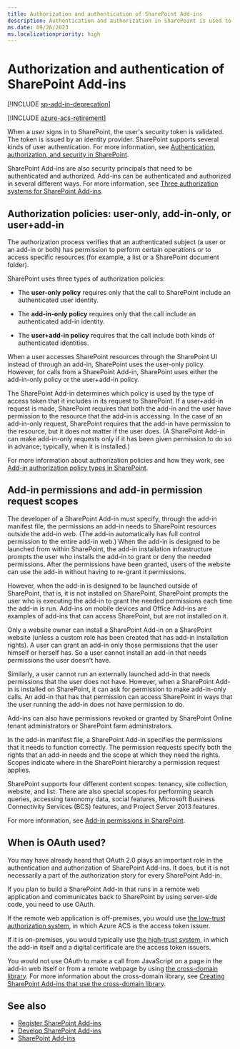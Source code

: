 ```yaml
---
title: Authorization and authentication of SharePoint Add-ins
description: Authentication and authorization in SharePoint is used to authorize requests by a SharePoint Add-in to access SharePoint resources.
ms.date: 09/26/2023
ms.localizationpriority: high
---
```



# Authorization and authentication of SharePoint Add-ins

[!INCLUDE [sp-add-in-deprecation](../../includes/snippets/sp-add-in-deprecation.md)]

[!INCLUDE [azure-acs-retirement](../../includes/snippets/azure-acs-deprecation.md)]

When a *user* signs in to SharePoint, the user's security token is validated. The token is issued by an identity provider. SharePoint supports several kinds of user authentication. For more information, see [Authentication, authorization, and security in SharePoint](../general-development/authentication-authorization-and-security-in-sharepoint.md).

SharePoint Add-ins are also security principals that need to be authenticated and authorized. Add-ins can be authenticated and authorized in several different ways. For more information, see [Three authorization systems for SharePoint Add-ins](three-authorization-systems-for-sharepoint-add-ins.md). 

<a name="AuthZ"> </a>

## Authorization policies: user-only, add-in-only, or user+add-in 

The authorization process verifies that an authenticated subject (a user or an add-in or both) has permission to perform certain operations or to access specific resources (for example, a list or a SharePoint document folder).

SharePoint uses three types of authorization policies: 

- The **user-only policy** requires only that the call to SharePoint include an authenticated user identity.

- The **add-in-only policy** requires only that the call include an authenticated add-in identity. 

- The **user+add-in policy** requires that the call include both kinds of authenticated identities. 

When a user accesses SharePoint resources through the SharePoint UI instead of through an add-in, SharePoint uses the user-only policy. However, for calls from a SharePoint Add-in, SharePoint uses either the add-in-only policy or the user+add-in policy. 

The SharePoint Add-in determines which policy is used by the type of access token that it includes in its request to SharePoint. If a user+add-in request is made, SharePoint requires that both the add-in and the user have permission to the resource that the add-in is accessing. In the case of an add-in-only request, SharePoint requires that the add-in have permission to the resource, but it does not matter if the user does. (A SharePoint Add-in can make add-in-only requests only if it has been given permission to do so in advance; typically, when it is installed.)

For more information about authorization policies and how they work, see [Add-in authorization policy types in SharePoint](add-in-authorization-policy-types-in-sharepoint.md).

<a name="Permissions"> </a>

## Add-in permissions and add-in permission request scopes

The developer of a SharePoint Add-in must specify, through the add-in manifest file, the permissions an add-in needs to SharePoint resources outside the add-in web. (The add-in automatically has full control permission to the entire add-in web.) When the add-in is designed to be launched from within SharePoint, the add-in installation infrastructure prompts the user who installs the add-in to grant or deny the needed permissions. After the permissions have been granted, users of the website can use the add-in without having to re-grant it permissions. 

However, when the add-in is designed to be launched outside of SharePoint, that is, it is not installed on SharePoint, SharePoint prompts the user who is executing the add-in to grant the needed permissions each time the add-in is run. Add-ins on mobile devices and Office Add-ins are examples of add-ins that can access SharePoint, but are not installed on it.

Only a website owner can install a SharePoint Add-in on a SharePoint website (unless a custom role has been created that has add-in installation rights). A user can grant an add-in only those permissions that the user himself or herself has. So a user cannot install an add-in that needs permissions the user doesn't have. 

Similarly, a user cannot run an externally launched add-in that needs permissions that the user does not have. However, when a SharePoint Add-in is installed on SharePoint, it can ask for permission to make add-in-only calls. An add-in that has that permission can access SharePoint in ways that the user running the add-in does not have permission to do.

Add-ins can also have permissions revoked or granted by SharePoint Online tenant administrators or SharePoint farm administrators.

In the add-in manifest file, a SharePoint Add-in specifies the permissions that it needs to function correctly. The permission requests specify both the rights that an add-in needs and the scope at which they need the rights. Scopes indicate where in the SharePoint hierarchy a permission request applies. 

SharePoint supports four different content scopes: tenancy, site collection, website, and list. There are also special scopes for performing search queries, accessing taxonomy data, social features, Microsoft Business Connectivity Services (BCS) features, and Project Server 2013 features. 

For more information, see [Add-in permissions in SharePoint](add-in-permissions-in-sharepoint.md).

<a name="OAuth"> </a>

## When is OAuth used?

You may have already heard that OAuth 2.0 plays an important role in the authentication and authorization of SharePoint Add-ins. It does, but it is not necessarily a part of the authorization story for every SharePoint Add-in. 

If you plan to build a SharePoint Add-in that runs in a remote web application and communicates back to SharePoint by using server-side code, you need to use OAuth. 

If the remote web application is off-premises, you would use [the low-trust authorization system](creating-sharepoint-add-ins-that-use-low-trust-authorization.md), in which Azure ACS is the access token issuer.

If it is on-premises, you would typically use [the high-trust system](creating-sharepoint-add-ins-that-use-high-trust-authorization.md), in which the add-in itself and a digital certificate are the access token issuers.

You would not use OAuth to make a call from JavaScript on a page in the add-in web itself or from a remote webpage by using [the cross-domain library](creating-sharepoint-add-ins-that-use-the-cross-domain-library.md). For more information about the cross-domain library, see [Creating SharePoint Add-ins that use the cross-domain library](creating-sharepoint-add-ins-that-use-the-cross-domain-library.md).
 

## See also
<a name="Filename_AdditionalResources"> </a>

- [Register SharePoint Add-ins](register-sharepoint-add-ins.md)
- [Develop SharePoint Add-ins](develop-sharepoint-add-ins.md) 
- [SharePoint Add-ins](sharepoint-add-ins.md)
    
 
